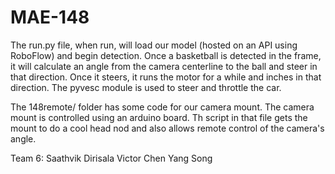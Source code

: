 # MAE-148

The run.py file, when run, will load our model (hosted on an API using RoboFlow) and begin detection. Once a basketball is detected in the frame, it will calculate an angle from the camera centerline to the ball and steer in that direction. Once it steers, it runs the motor for a while and inches in that direction. The pyvesc module is used to steer and throttle the car.

The 148remote/ folder has some code for our camera mount. The camera mount is controlled using an arduino board. Th script in that file gets the mount to do a cool head nod and also allows remote control of the camera's angle.

Team 6:
Saathvik Dirisala
Victor Chen
Yang Song
